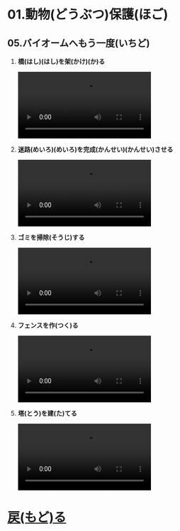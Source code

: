 # 01.動物(どうぶつ)保護(ほご)
## 05.バイオームへもう一度(いちど)

1. **橋(はし)(はし)を架(かけ)(か)る**
	<br>

	<video controls>
	  <source src="01_橋(はし)を架(かけ)る.mp4" type="video/mp4" />
	</video>
1. **迷路(めいろ)(めいろ)を完成(かんせい)(かんせい)させる**
	<br>

	<video controls>
	  <source src="02_迷路(めいろ)を完成(かんせい)させる.mp4" type="video/mp4" />
	</video>
1. **ゴミを掃除(そうじ)する**
	<br>

	<video controls>
	  <source src="03_ゴミを掃除(そうじ)する.mp4" type="video/mp4" />
	</video>
1. **フェンスを作(つく)る**
	<br>

	<video controls>
	  <source src="04_フェンスを作(つく)る.mp4" type="video/mp4" />
	</video>
1. **塔(とう)を建(た)てる**
	<br>

	<video controls>
	  <source src="05_塔(とう)を建(た)てる.mp4" type="video/mp4" />
	</video>

# [戻(もど)る](../video01.html)